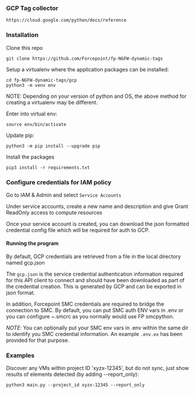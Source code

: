 ### GCP Tag collector

`https://cloud.google.com/python/docs/reference`

### Installation

Clone this repo

`git clone https://github.com/Forcepoint/fp-NGFW-dynamic-tags`

Setup a virtualenv where the application packages can be installed:

```
cd fp-NGFW-dynamic-tags/gcp
python3 -m venv env
```

NOTE: Depending on your version of python and OS, the above method for creating
a virtualenv may be different.

Enter into virtual env:

`source env/bin/activate`

Update pip:

`python3 -m pip install --upgrade pip`

Install the packages

`pip3 install -r requirements.txt`

### Configure credentials for IAM policy

Go to IAM & Admin and select `Service Accounts`

Under service accounts, create a new name and description and give Grant
ReadOnly access to compute resources

Once your service account is created, you can download the json formatted
credential config file which will be required for auth to GCP.

#### Running the program

By default, GCP credentials are retrieved from a file in the local directory
named gcp.json

The `gcp.json` is the service credential authentication information required
for this API client to connect and should have been downloaded as part of
the credential creation. This is generated by GCP and can be exported in
json format.

In addition, Forcepoint SMC credentials are required to bridge
the connection to SMC. By default, you can put SMC auth ENV vars in .env or
you can configure ~.smcrc as you normally would use FP smcpython.

*NOTE*: You can optionally put your SMC env vars in .env within the same dir
to identify you SMC credential information. An example `.env.ex` has been
provided for that purpose.

### Examples

Discover any VMs within project ID 'xyzx-12345', but do not sync, just show
results of elements detected (by adding --report_only):

`python3 main.py --project_id xyzx-12345 --report_only`


